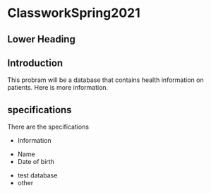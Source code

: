 # ClassworkSpring2021
## Lower Heading

## Introduction
This probram will be a database that contains health information on patients.
Here is more information.

## specifications
There are the specifications
* Information
+ Name 
+ Date of birth
* test database
* other

